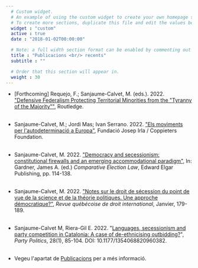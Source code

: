 ```yaml
---
  # Custom widget.
  # An example of using the custom widget to create your own homepage section.
  # To create more sections, duplicate this file and edit the values below as desired.
  widget : "custom"
  active : true
  date : "2018-01-02T00:00:00"

  # Note: a full width section format can be enabled by commenting out the `title` and `subtitle` with a `#`.
  title : "Publicacions <br/> recents"
  subtitle : ""

  # Order that this section will appear in.
  weight : 30
---
```


* [Forthcoming] Requejo, F.; Sanjaume-Calvet, M. (eds.). 2022. ["Defensive Federalism Protecting Territorial Minorities from the "Tyranny of the Majority""](https://www.routledge.com/Defensive-Federalism-Protecting-Territorial-Minorities-from-the-Tyranny/Requejo-Sanjaume-Calvet/p/book/9781032281964), Routledge.<br/><br/> 

* Sanjaume-Calvet, M.; Jordi Mas; Ivan Serrano. 2022. ["Els moviments per l'autodeterminació a Europa"](https://irla.cat/wp-content/uploads/2022/03/autodeterminacio%CC%81_v5.pdf), Fundació Josep Irla / Coppieters Foundation.<br/><br/>

* Sanjaume-Calvet, M. 2022. ["Democracy and secessionism: constitutional firewalls and an emerging accommodational paradigm"](https://www.e-elgar.com/shop/gbp/comparative-election-law-9781788119016.html), In: Gardner, James A. (ed.) *Comparative Election Law*, Edward Elgar Publishing, pp. 114-138.<br/><br/>

* Sanjaume-Calvet, M. 2022. ["Notes sur le droit de sécession du point de vue de la science et de la théorie politiques. Une approche démocratique?"](https://www.sqdi.org/fr/notes-sur-le-droit-de-secession-du-point-de-vue-de-la-science-et-de-la-theorie-politiques-une-approche-democratique/), *Revue québécoise de droit international*, Janvier, 179-189.<br/><br/>

* Sanjaume-Calvet M, Riera-Gil E. 2022. "[Languages, secessionism and party competition in Catalonia: A case of de-ethnicising outbidding?](https://www.google.com/url?q=https%3A%2F%2Fjournals.sagepub.com%2Fdoi%2Ffull%2F10.1177%2F1354068820960382&sa=D&sntz=1&usg=AFQjCNFYi0bMWsiP3WBkwILTanktPMEVpA)", *Party Politics*, 28(1), 85-104.   DOI: 10.1177/1354068820960382.<br/><br/>

* Vegeu l'apartat de [Publicacions](/Publications/) per a més informació.<br/><br/>

